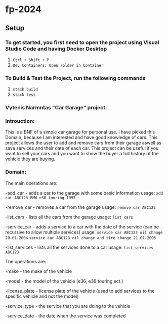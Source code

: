 # fp-2024

## Setup

### To get started, you first need to open the project using Visual Studio Code and having Docker Desktop
1. `Ctrl + Shift + P`
2. `Dev Containers: Open Folder in Container`

### To Build & Test the Project, run the following commands
1. `stack build`
2. `stack test`



### Vytenis Narmntas "Car Garage" project:

### Introuction:

This is a BNF of a simple car garage for personal use.
I have picked this Domain, because I am interested and have good knowledge of cars. 
This project allows the user to add and remove cars from their garage aswell as save services and their date of each car.
This project can be useful if you want to sell your cars and you want to show the buyer a full history of the vehicle they are buying.

### Domain:

The main operations are:

-add_car - adds a car to the garage with some basic information
usage:
```add car ABC123 BMW e36 touring 1997```

-remove_car - removes a car from the garage
usage:
```remove car ABC123```

-list_cars - lists all the cars from the garage
usage:
```list cars```

-service_car - adds a service to a car with the date of the service (can be recursive to allow multiple services)
usage:
```service car ABC123 oil change 20-01-2004```
```service car ABC123 oil change and tire change 21-01-2005```

-list_services - lists all the services done to a car
usage:
```list_services ABC123```

The operations are:

-make - the make of the vehicle

-model - the model of the vehicle (e36, e36 touring ect.)

-license_plate - license plate of the vehicle (used to add services to the specific vehicle and not the model)

-service_type - the service that you are doing to the vehicle

-service_date - the date when the service was completed




